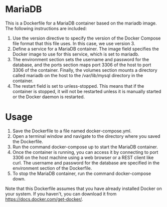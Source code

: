 # MariaDB

This is a Dockerfile for a MariaDB container based on the mariadb image. The following instructions are included:

1. Use the version directive to specify the version of the Docker Compose file format that this file uses. In this case, we use version 3.
2. Define a service for a MariaDB container. The image field specifies the Docker image to use for this service, which is set to mariadb.
3. The environment section sets the username and password for the database, and the ports section maps port 3306 of the host to port 3306 of the container. Finally, the volumes section mounts a directory called mariadb on the host to the /var/lib/mysql directory in the container.
4. The restart field is set to unless-stopped. This means that if the container is stopped, it will not be restarted unless it is manually started or the Docker daemon is restarted.

# Usage

1. Save the Dockerfile to a file named docker-compose.yml.
2. Open a terminal window and navigate to the directory where you saved the Dockerfile.
3. Run the command docker-compose up to start the MariaDB container.
4. Once the container is running, you can access it by connecting to port 3306 on the host machine using a web browser or a REST client like curl. The username and password for the database are specified in the environment section of the Dockerfile.
5. To stop the MariaDB container, run the command docker-compose down.

Note that this Dockerfile assumes that you have already installed Docker on your system. If you haven't, you can download it from https://docs.docker.com/get-docker/.
